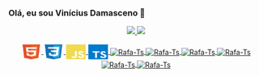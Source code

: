 ### Olá, eu sou Vinícius Damasceno 👋

<div align="center">
  <a href="https://github.com/viniciusdamascenosouza">
  <img height="150em" src="https://github-readme-stats.vercel.app/api?username=viniciusdamascenosouza&show_icons=true&theme=dark&include_all_commits=true&count_private=true"/>
  <img height="150em" src="https://github-readme-stats.vercel.app/api/top-langs/?username=viniciusdamascenosouza&layout=compact&langs_count=7&theme=dark"/>
</div>
  
 <div align="center"><br>
  <img align="center" alt="Rafa-HTML" height="30" width="40" src="https://raw.githubusercontent.com/devicons/devicon/master/icons/html5/html5-original.svg">
  <img align="center" alt="Rafa-CSS" height="30" width="40" src="https://raw.githubusercontent.com/devicons/devicon/master/icons/css3/css3-original.svg">
  <img align="center" alt="Rafa-Js" height="30" width="40" src="https://raw.githubusercontent.com/devicons/devicon/master/icons/javascript/javascript-plain.svg">
  <img align="center" alt="Rafa-Ts" height="30" width="40" src="https://raw.githubusercontent.com/devicons/devicon/master/icons/typescript/typescript-plain.svg"> 
  <img align="center" alt="Rafa-Ts" height="30" width="40" src="https://cdn.jsdelivr.net/gh/devicons/devicon/icons/sass/sass-original.svg" /> 
  <img align="center" alt="Rafa-Ts" height="30" width="40" src="https://cdn.jsdelivr.net/gh/devicons/devicon/icons/tailwindcss/tailwindcss-plain.svg" />
  <img align="center" alt="Rafa-Ts" height="30" width="40" src="https://cdn.jsdelivr.net/gh/devicons/devicon/icons/figma/figma-original.svg" />   
  <img align="center" alt="Rafa-Ts" height="30" width="40" src="https://cdn.jsdelivr.net/gh/devicons/devicon/icons/github/github-original.svg" />
  <img align="center" alt="Rafa-Ts" height="30" width="40" src="https://cdn.jsdelivr.net/gh/devicons/devicon/icons/git/git-original.svg" />
  <img align="center" alt="Rafa-Ts" height="30" width="40" src="https://cdn.jsdelivr.net/gh/devicons/devicon/icons/vscode/vscode-original-wordmark.svg" />
          
                  
          
</div>
